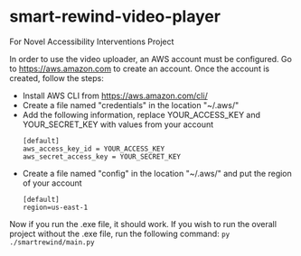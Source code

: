 # smart-rewind-video-player

For Novel Accessibility Interventions Project

In order to use the video uploader, an AWS account must be configured. Go to https://aws.amazon.com to create an account.
Once the account is created, follow the steps:

- Install AWS CLI from https://aws.amazon.com/cli/
- Create a file named "credentials" in the location "~/.aws/"
- Add the following information, replace YOUR_ACCESS_KEY and YOUR_SECRET_KEY with values from your account
  ```
  [default]
  aws_access_key_id = YOUR_ACCESS_KEY
  aws_secret_access_key = YOUR_SECRET_KEY
  ```
- Create a file named "config" in the location "~/.aws/" and put the region of your account
  ```
  [default]
  region=us-east-1
  ```

Now if you run the .exe file, it should work.
If you wish to run the overall project without the .exe file, run the following command:
`py ./smartrewind/main.py`
